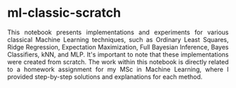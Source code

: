 # ml-classic-scratch
<p align='justify'>
This notebook presents implementations and experiments for various classical Machine Learning techniques, such as Ordinary Least Squares, Ridge Regression, Expectation Maximization, Full Bayesian Inference, Bayes Classifiers, kNN, and MLP. It's important to note that these implementations were created from scratch. The work within this notebook is directly related to a homework assignment for my MSc in Machine Learning, where I provided step-by-step solutions and explanations for each method.
